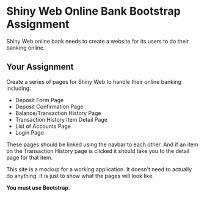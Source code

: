 # Shiny Web Online Bank Bootstrap Assignment

Shiny Web online bank needs to create a website for its users to do their banking online.

## Your Assignment

Create a series of pages for Shiny Web to handle their online banking including:

* Deposit Form Page
* Deposit Confirmation Page
* Balance/Transaction History Page
* Transaction History Item Detail Page
* List of Accounts Page
* Login Page

These pages should be linked using the navbar to each other. And if an item on the Transaction History page is clicked it should take you to the detail page for that item.

This site is a mockup for a working application. It doesn't need to actually do anything. It is just to show what the pages will look like.

**You must use Bootstrap.**

